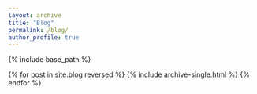 ```yaml
---
layout: archive
title: "Blog"
permalink: /blog/
author_profile: true
---
```


{% include base_path %}

{% for post in site.blog reversed %}
  {% include archive-single.html %}
{% endfor %}
